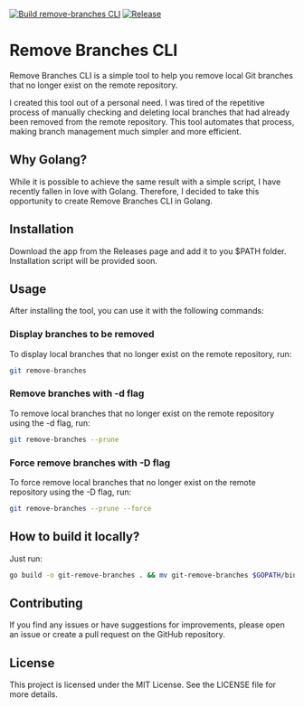 [![Build remove-branches CLI](https://github.com/lukaszgasior/remove-branches/actions/workflows/build.yml/badge.svg)](https://github.com/lukaszgasior/remove-branches/actions/workflows/build.yml)
[![Release](https://github.com/lukaszgasior/remove-branches/actions/workflows/release.yml/badge.svg)](https://github.com/lukaszgasior/remove-branches/actions/workflows/release.yml)

# Remove Branches CLI

Remove Branches CLI is a simple tool to help you remove local Git branches that no longer exist on the remote repository. 

I created this tool out of a personal need. I was tired of the repetitive process of manually checking and deleting local branches that had already been removed from the remote repository. 
This tool automates that process, making branch management much simpler and more efficient.

## Why Golang?

While it is possible to achieve the same result with a simple script, I have recently fallen in love with Golang.
Therefore, I decided to take this opportunity to create Remove Branches CLI in Golang.

## Installation

Download the app from the Releases page and add it to you $PATH folder.
Installation script will be provided soon.

## Usage

After installing the tool, you can use it with the following commands:

### Display branches to be removed

To display local branches that no longer exist on the remote repository, run:

```sh
git remove-branches
```

### Remove branches with -d flag

To remove local branches that no longer exist on the remote repository using the -d flag, run:

```sh
git remove-branches --prune
```

### Force remove branches with -D flag

To force remove local branches that no longer exist on the remote repository using the -D flag, run:

```sh
git remove-branches --prune --force
```

## How to build it locally?

Just run:
```sh
go build -o git-remove-branches . && mv git-remove-branches $GOPATH/bin/
```

## Contributing

If you find any issues or have suggestions for improvements, please open an issue or create a pull request on the GitHub repository.

## License

This project is licensed under the MIT License. See the LICENSE file for more details.

